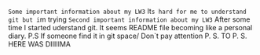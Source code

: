 ```Some important information about my LW3```
It`s hard for me to understand git but i`m trying
```Second important information about my LW3```
After some time I started uderstand git. It seems README file becoming like a personal diary. 
P.S If someone find it in git space/ Don`t pay attention
P. S. TO P. S. HERE WAS DIIIIIMA
